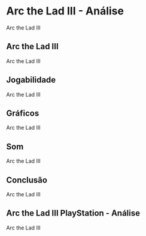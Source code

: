 ---
---

# Arc the Lad III - Análise

Arc the Lad III

## Arc the Lad III

Arc the Lad III

## Jogabilidade

Arc the Lad III

## Gráficos

Arc the Lad III

## Som

Arc the Lad III

## Conclusão

Arc the Lad III

## Arc the Lad III PlayStation - Análise

Arc the Lad III
